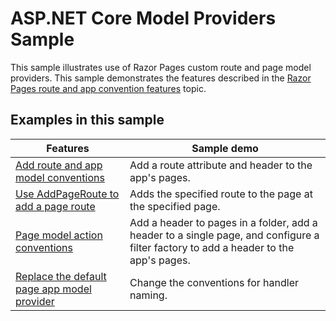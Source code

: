 # ASP.NET Core Model Providers Sample

This sample illustrates use of Razor Pages custom route and page model providers. This sample demonstrates the features described in the [Razor Pages route and app convention features](https://docs.microsoft.com/aspnet/core/mvc/razor-pages/razor-pages-convention-features) topic.

## Examples in this sample

|                                                                                     Features                                                                                      |                                                             Sample demo                                                              |
|-----------------------------------------------------------------------------------------------------------------------------------------------------------------------------------|--------------------------------------------------------------------------------------------------------------------------------------|
|         [Add route and app model conventions](https://docs.microsoft.com/aspnet/core/mvc/razor-pages/razor-pages-convention-features#add-route-and-app-model-conventions)         |                                         Add a route attribute and header to the app's pages.                                         |
|               [Use AddPageRoute to add a page route](https://docs.microsoft.com/aspnet/core/mvc/razor-pages/razor-pages-convention-features#configure-a-page-route)               |                                     Adds the specified route to the page at the specified page.                                      |
|               [Page model action conventions](https://docs.microsoft.com/aspnet/core/mvc/razor-pages/razor-pages-convention-features#page-model-action-conventions)               | Add a header to pages in a folder, add a header to a single page, and configure a filter factory to add a header to the app's pages. |
| [Replace the default page app model provider](https://docs.microsoft.com/aspnet/core/mvc/razor-pages/razor-pages-convention-features#replace-the-default-page-app-model-provider) |                                              Change the conventions for handler naming.                                              |

